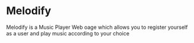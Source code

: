 # Melodify
Melodify is a Music Player Web oage which allows you to register yourself as a user and play music according to your choice
